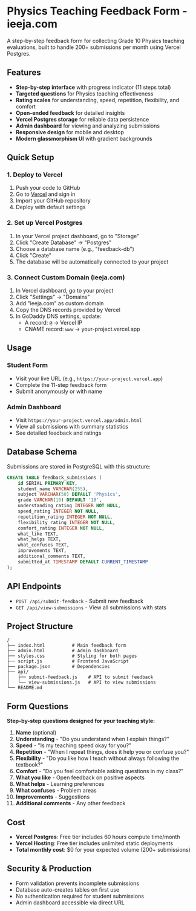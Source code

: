 # Physics Teaching Feedback Form - ieeja.com

A step-by-step feedback form for collecting Grade 10 Physics teaching evaluations, built to handle 200+ submissions per month using Vercel Postgres.

## Features

- **Step-by-step interface** with progress indicator (11 steps total)
- **Targeted questions** for Physics teaching effectiveness
- **Rating scales** for understanding, speed, repetition, flexibility, and comfort
- **Open-ended feedback** for detailed insights
- **Vercel Postgres storage** for reliable data persistence
- **Admin dashboard** for viewing and analyzing submissions
- **Responsive design** for mobile and desktop
- **Modern glassmorphism UI** with gradient backgrounds

## Quick Setup

### 1. Deploy to Vercel

1. Push your code to GitHub
2. Go to [Vercel](https://vercel.com/) and sign in
3. Import your GitHub repository
4. Deploy with default settings

### 2. Set up Vercel Postgres

1. In your Vercel project dashboard, go to "Storage"
2. Click "Create Database" → "Postgres"
3. Choose a database name (e.g., "feedback-db")
4. Click "Create"
5. The database will be automatically connected to your project

### 3. Connect Custom Domain (ieeja.com)

1. In Vercel dashboard, go to your project
2. Click "Settings" → "Domains"
3. Add "ieeja.com" as custom domain
4. Copy the DNS records provided by Vercel
5. In GoDaddy DNS settings, update:
   - A record: `@` → Vercel IP
   - CNAME record: `www` → your-project.vercel.app

## Usage

### Student Form
- Visit your live URL (e.g., `https://your-project.vercel.app`)
- Complete the 11-step feedback form
- Submit anonymously or with name

### Admin Dashboard
- Visit `https://your-project.vercel.app/admin.html`
- View all submissions with summary statistics
- See detailed feedback and ratings

## Database Schema

Submissions are stored in PostgreSQL with this structure:

```sql
CREATE TABLE feedback_submissions (
    id SERIAL PRIMARY KEY,
    student_name VARCHAR(255),
    subject VARCHAR(50) DEFAULT 'Physics',
    grade VARCHAR(10) DEFAULT '10',
    understanding_rating INTEGER NOT NULL,
    speed_rating INTEGER NOT NULL,
    repetition_rating INTEGER NOT NULL,
    flexibility_rating INTEGER NOT NULL,
    comfort_rating INTEGER NOT NULL,
    what_like TEXT,
    what_helps TEXT,
    what_confuses TEXT,
    improvements TEXT,
    additional_comments TEXT,
    submitted_at TIMESTAMP DEFAULT CURRENT_TIMESTAMP
);
```

## API Endpoints

- `POST /api/submit-feedback` - Submit new feedback
- `GET /api/view-submissions` - View all submissions with stats

## Project Structure

```
/
├── index.html          # Main feedback form
├── admin.html          # Admin dashboard
├── styles.css          # Styling for both pages
├── script.js           # Frontend JavaScript
├── package.json        # Dependencies
├── api/
│   ├── submit-feedback.js    # API to submit feedback
│   └── view-submissions.js   # API to view submissions
└── README.md
```

## Form Questions

**Step-by-step questions designed for your teaching style:**

1. **Name** (optional)
2. **Understanding** - "Do you understand when I explain things?"
3. **Speed** - "Is my teaching speed okay for you?"
4. **Repetition** - "When I repeat things, does it help you or confuse you?"
5. **Flexibility** - "Do you like how I teach without always following the textbook?"
6. **Comfort** - "Do you feel comfortable asking questions in my class?"
7. **What you like** - Open feedback on positive aspects
8. **What helps** - Learning preferences
9. **What confuses** - Problem areas
10. **Improvements** - Suggestions
11. **Additional comments** - Any other feedback

## Cost

- **Vercel Postgres**: Free tier includes 60 hours compute time/month
- **Vercel Hosting**: Free tier includes unlimited static deployments
- **Total monthly cost**: $0 for your expected volume (200+ submissions)

## Security & Production

- Form validation prevents incomplete submissions
- Database auto-creates tables on first use
- No authentication required for student submissions
- Admin dashboard accessible via direct URL